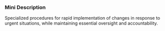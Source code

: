 ### Mini Description

Specialized procedures for rapid implementation of changes in response to urgent situations, while maintaining essential oversight and accountability.
